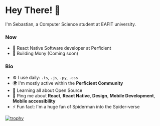 # Hey There! 👋

I'm Sebastian, a Computer Science student at EAFIT university. 

### Now

- 🏢 React Native Software developer at Perficient
- 📱 Building Mony (Coming soon)

### Bio
- ⚙️ I use daily: `.ts`, `.js`, `.py`, `.css`
- 🌍 I'm mostly active within the **Perficient Community**
- 🌱 Learning all about Open Source
- 💬 Ping me about **React**, **React Native**, **Design**, **Mobile Development**, **Mobile accessibility**
- ⚡️ Fun fact: I'm a huge fan of Spiderman into the Spider-verse 

[![trophy](https://github-profile-trophy.vercel.app/?username=sebasbeleno&rank=-C,-B)](https://github.com/sebasbeleno)
